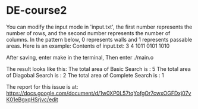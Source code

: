 # DE-course2

You can modify the input mode in 'input.txt', the first number represents the number of rows, and the second number represents the number of columns. In the pattern below, 0 represents walls and 1 represents passable areas.
Here is an example:
Contents of input.txt:
3
4
1011
0101
1010

After saving, enter make in the terminal,
Then enter ./main.o

The result looks like this:
The total area of Basic Search is : 5
The total area of Diagobal Search is : 2
The total area of Complete Search is : 1


The report for this issue is at:
https://docs.google.com/document/d/1w0XP0L57tqYofgOr7cwxOGFDxj07vK01eBgxqHSrjvc/edit
